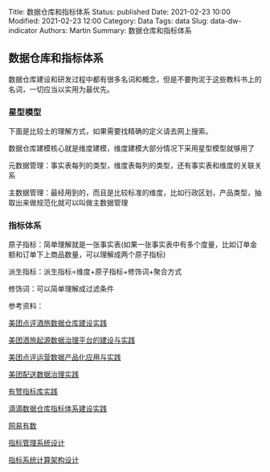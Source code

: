 Title: 数据仓库和指标体系
Status: published
Date: 2021-02-23 10:00
Modified: 2021-02-23 12:00
Category: Data
Tags: data
Slug: data-dw-indicator
Authors: Martin
Summary: 数据仓库和指标体系


## 数据仓库和指标体系

数据仓库建设和研发过程中都有很多名词和概念，但是不要拘泥于这些教科书上的名词，一切应当以实用为最优先。

### 星型模型

下面是比较土的理解方式，如果需要找精确的定义请去网上搜索。

数据仓库建模核心就是维度建模，维度建模大部分情况下采用星型模型就够用了

元数据管理：事实表每列的类型，维度表每列的类型，还有事实表和维度的关联关系

主数据管理：最经用到的，而且是比较标准的维度，比如行政区划，产品类型，抽取出来做规范化就可以叫做主数据管理


### 指标体系

原子指标：简单理解就是一张事实表(如果一张事实表中有多个度量，比如订单金额和订单下上商品数量，可以理解成两个原子指标)

派生指标：派生指标=维度+原子指标+修饰词+聚合方式

修饰词：可以简单理解成过滤条件



参考资料：

[美团点评酒旅数据仓库建设实践](https://tech.meituan.com/2017/05/26/hotel-dw-layer-topic.html)

[美团酒旅起源数据治理平台的建设与实践](https://tech.meituan.com/2018/12/27/onedata-origin.html)

[美团点评运营数据产品化应用与实践](https://tech.meituan.com/2018/02/11/mtdp-travel-yydp-present.html)

[美团配送数据治理实践](https://tech.meituan.com/2020/03/12/delivery-data-governance.html)

[有赞指标库实践](https://tech.youzan.com/you-zan-zhi-biao-ku-shi-jian/)

[滴滴数据仓库指标体系建设实践](https://mp.weixin.qq.com/s/-pLpLD_HMiasyyRxo5oTRQ)

[网易有数](https://youdata.163.com/index/manual/o/4Analyze_data_and_visualize_it/38aggregation.html)

[指标管理系统设计](https://www.cnblogs.com/niceshot/p/13640630.html)

[指标系统计算架构设计](https://www.cnblogs.com/niceshot/p/13735779.html)